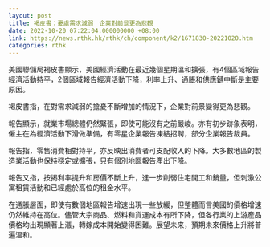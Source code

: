 ```yaml
---
layout: post
title: 褐皮書：憂慮需求減弱　企業對前景更為悲觀
date: 2022-10-20 07:22:04.000000000 +08:00
link: https://news.rthk.hk/rthk/ch/component/k2/1671830-20221020.htm
categories: rthk
---
```


美國聯儲局褐皮書顯示，美國經濟活動在最近幾個星期溫和擴張，有4個區域報告經濟活動持平，2個區域報告經濟活動下降，利率上升、通脹和供應鏈中斷是主要原因。

褐皮書指，在對需求減弱的擔憂不斷增加的情況下，企業對前景變得更為悲觀。

報告顯示，就業市場總體仍然緊張，即使可能沒有之前嚴峻。亦有初步跡象表明，僱主在為經濟活動下滑做準備，有零星企業報告凍結招聘，部分企業報告裁員。

報告指，零售消費相對持平，亦反映出消費者可支配收入的下降。大多數地區的製造業活動也保持穩定或擴張，只有個別地區報告產出下降。

報告又指，按揭利率提升和房價不斷上升，進一步削弱住宅開工和銷量，但刺激公寓租賃活動和已經處於高位的租金水平。

在通脹層面，即使有數個地區報告增速出現一些放緩，但整體而言美國的價格增速仍然維持在高位。儘管大宗商品、燃料和貨運成本有所下降，但各行業的上游產品價格均出現顯著上漲，轉嫁成本開始變得困難。展望未来，預期未來價格上升將普遍溫和。
